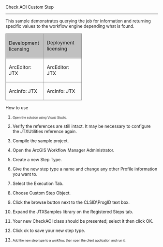 Check AOI Custom Step

* * *

This sample demonstrates querying the job for information and returning specific values to the workflow engine depending what is found.

<table x-use-null-cells="" style="x-cell-content-align: top; border-spacing: 0px; width: 50%;" width="50%" cellspacing="0"><colgroup><col style="width: 50%;"> <col style="width: 50%;"></colgroup>

<tbody>

<tr style="x-cell-content-align: top;" valign="top">

<td style="width: 50%; padding-right: 10px; padding-bottom: 4px; padding-top: 4px;
	padding-left: 10px; background-color: #c0c0c0; border-top-style: Solid;
	border-bottom-color: #808080; border-bottom-width: 1px; border-bottom-style: Solid;
	border-right-color: #808080; border-right-width: 1px; border-right-style: Solid;
	border-left-color: #808080; border-left-width: 1px; border-left-style: Solid;
	border-top-color: #808080; border-top-width: 1px;" bgcolor="#C0C0C0" width="50%">

Development licensing

</td>

<td style="width: 50%; padding-right: 10px; padding-left: 10px; padding-bottom: 3px;
	padding-top: 3px; background-color: #c0c0c0; border-top-style: Solid;
	border-bottom-color: #808080; border-bottom-width: 1px; border-bottom-style: Solid;
	border-top-color: #808080; border-top-width: 1px; border-right-color: #808080;
	border-right-width: 1px; border-right-style: Solid;" bgcolor="#C0C0C0" width="50%">

Deployment licensing

</td>

</tr>

<tr style="x-cell-content-align: top;" valign="top">

<td style="width: 50%; padding-right: 10px; padding-left: 10px; padding-bottom: 3px;
	padding-top: 3px; border-bottom-color: #808080; border-bottom-width: 1px;
	border-bottom-style: Solid; border-right-color: #808080; border-right-width: 1px;
	border-right-style: Solid; border-left-color: #808080; border-left-width: 1px;
	border-left-style: Solid;" width="50%">

ArcEditor: JTX

</td>

<td style="width: 50%; padding-right: 10px; padding-left: 10px; padding-bottom: 3px;
	padding-top: 3px; border-bottom-color: #808080; border-bottom-width: 1px;
	border-bottom-style: Solid; border-right-color: #808080; border-right-width: 1px;
	border-right-style: Solid;" width="50%">

ArcEditor: JTX

</td>

</tr>

<tr style="x-cell-content-align: top;" valign="top">

<td style="width: 50%; padding-right: 10px; padding-left: 10px; padding-bottom: 3px;
	padding-top: 3px; border-bottom-style: Solid; border-right-color: #808080;
	border-right-width: 1px; border-right-style: Solid; border-left-color: #808080;
	border-left-width: 1px; border-left-style: Solid; border-bottom-color: #808080;
	border-bottom-width: 1px;" width="50%">

ArcInfo: JTX

</td>

<td style="width: 50%; padding-right: 10px; padding-left: 10px; padding-bottom: 3px;
	padding-top: 3px; border-bottom-style: Solid; border-bottom-color: #808080;
	border-bottom-width: 1px; border-right-color: #808080; border-right-width: 1px;
	border-right-style: Solid;" width="50%">

ArcInfo: JTX

</td>

</tr>

</tbody>

</table>

How to use

1.  <span style="font-family: Verdana, sans-serif; font-size: 8pt;">Open the solution using Visual Studio.</span>

2.  Verify the references are still intact. It may be necessary to configure the JTXUtilities reference again.

3.  Compile the sample project.

4.  Open the ArcGIS Workflow Manager Administrator.

5.  Create a new Step Type.

6.  Give the new step type a name and change any other Profile information you want to.

7.  Select the Execution Tab.

8.  Choose Custom Step Object.

9.  Click the browse button next to the CLSID\ProgID text box.

10.  Expand the JTXSamples library on the Registered Steps tab.

11.  Your new CheckAOI class should be presented; select it then click OK.

12.  Click ok to save your new step type.

13.  <span style="font-family: Verdana, sans-serif; font-size: 8pt;">Add the new step type to a workflow, then open the client application and run it.</span>
